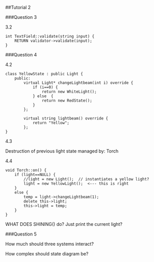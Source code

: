 ##Tutorial 2


###Question 3

3.2
    
    int TextField::validate(string input) {
        RETURN validator->validate(input);
    }
    
###Question 4   
    
4.2
    
    class YellowState : public Light {    
        public:        
            virtual Light* changeLightbeam(int i) override {            
                if (i==0) {                
                    return new WhiteLight();                
                } else  {                
                    return new RedState();                    
                }            
            };
            
            virtual string lightbeam() override {
                return "Yellow";
            };
    }
    
4.3

Destruction of previous light state managed by: Torch

4.4

    void Torch::on() {
        if (light==NULL) {
            //light = new Light();  // instantiates a yellow light?
            light = new YellowLight();  <--- this is right
        }    
        else {
            temp = light->changeLightbeam(1); 
            delete this->light;
            this->light = temp;
        }
    }
    
    
WHAT DOES SHINING() do? Just print the current light? 

###Question 5

How much should three systems interact?

How complex should state diagram be?

